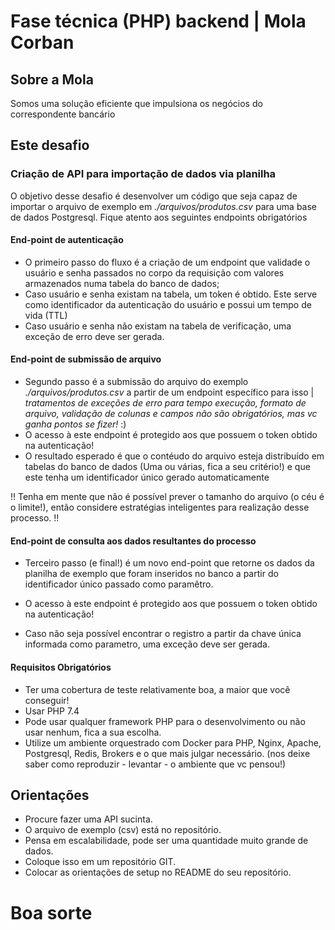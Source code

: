 Fase técnica (PHP) backend | Mola Corban
==========================
## Sobre a Mola

Somos uma solução eficiente que impulsiona os negócios do correspondente bancário

## Este desafio

### Criação de API para importação de dados via planilha 

O objetivo desse desafio é desenvolver um código que seja capaz de importar o arquivo de exemplo em *./arquivos/produtos.csv* para uma base de dados Postgresql.
Fique atento aos seguintes endpoints obrigatórios  

#### End-point de autenticação

* O primeiro passo do fluxo é a criação de um endpoint que validade o usuário e senha passados no corpo da requisição com valores armazenados numa tabela do banco de dados; 
* Caso usuário e senha existam na tabela, um token é obtido. Este serve como identificador da autenticação do usuário e possui um tempo de vida (TTL)
* Caso usuário e senha não existam na tabela de verificação, uma exceção de erro deve ser gerada.

#### End-point de submissão de arquivo

* Segundo passo é a submissão do arquivo do exemplo *./arquivos/produtos.csv* a partir de um endpoint específico para isso | *tratamentos de exceções de erro para tempo execução, formato de arquivo, validação de colunas e campos não são obrigatórios, mas vc ganha pontos se fizer!* :) 
* O acesso à este endpoint é protegido aos que possuem o token obtido na autenticação! 
* O resultado esperado é que o contéudo do arquivo esteja distribuído em tabelas do banco de dados (Uma ou várias, fica a seu critério!) e que este tenha um identificador único gerado automaticamente

!! Tenha em mente que não é possível prever o tamanho do arquivo (o céu é o limite!), então considere estratégias inteligentes para realização desse processo. !!  

#### End-point de consulta aos dados resultantes do processo

* Terceiro passo (e final!) é um novo end-point que retorne os dados da planilha de exemplo que foram inseridos no banco a partir do identificador único passado como paramêtro. 

* O acesso à este endpoint é protegido aos que possuem o token obtido na autenticação!

* Caso não seja possível encontrar o registro a partir da chave única informada como parametro, uma exceção deve ser gerada.   

#### Requisitos Obrigatórios

* Ter uma cobertura de teste relativamente boa, a maior que você conseguir!
* Usar PHP 7.4 
* Pode usar qualquer framework PHP para o desenvolvimento ou não usar nenhum, fica a sua escolha.
* Utilize um ambiente orquestrado com Docker para PHP, Nginx, Apache, Postgresql, Redis, Brokers e o que mais julgar necessário. (nos deixe saber como reproduzir - levantar - o ambiente que vc pensou!)


## Orientações

* Procure fazer uma API sucinta. 
* O arquivo de exemplo (csv) está no repositório.
* Pensa em escalabilidade, pode ser uma quantidade muito grande de dados.
* Coloque isso em um repositório GIT.
* Colocar as orientações de setup no README do seu repositório.

# Boa sorte 